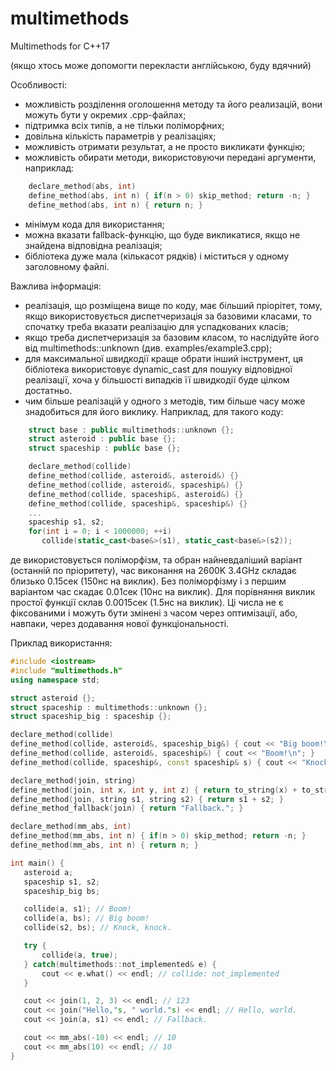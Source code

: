 # multimethods
Multimethods for C++17

(якщо хтось може допомогти перекласти англійською, буду вдячний)

Особливості:

* можливість розділення оголошення методу та його реализацій, вони можуть бути у окремих .cpp-файлах;
* підтримка всіх типів, а не тільки поліморфних;
* довільна кількість параметрів у реалізаціях;
* можливість отримати результат, а не просто викликати функцію;
* можливість обирати методи, використовуючи передані аргументи, наприклад:
```C++
    declare_method(abs, int)
    define_method(abs, int n) { if(n > 0) skip_method; return -n; }
    define_method(abs, int n) { return n; }
```
* мінімум кода для використання;
* можна вказати fallback-функцію, що буде викликатися, якщо не знайдена відповідна реалізація;
* бібліотека дуже мала (кількасот рядків) і міститься у одному заголовному файлі.

Важлива інформація:

* реалізація, що розміщена вище по коду, має більший пріорітет, тому, якщо використовується диспетчеризація за базовими класами, то спочатку треба вказати реалізацію для успадкованих класів;
* якщо треба диспетчеризація за базовим класом, то наслідуйте його від multimethods::unknown (див. examples/example3.cpp);
* для максимальної швидкодії краще обрати інший інструмент, ця бібліотека використовує dynamic_cast для пошуку відповідної реалізації, хоча у більшості випадків її швидкодії буде цілком достатньо.
* чим більше реалізацій у одного з методів, тим більше часу може знадобиться для його виклику. Наприклад, для такого коду:
```C++
    struct base : public multimethods::unknown {};
    struct asteroid : public base {};
    struct spaceship : public base {};

    declare_method(collide)
    define_method(collide, asteroid&, asteroid&) {}
    define_method(collide, asteroid&, spaceship&) {}
    define_method(collide, spaceship&, asteroid&) {}
    define_method(collide, spaceship&, spaceship&) {}
    ...
    spaceship s1, s2;
    for(int i = 0; i < 1000000; ++i)
       collide(static_cast<base&>(s1), static_cast<base&>(s2));
```
де використовується поліморфізм, та обран найневдаліший варіант (останній по пріоритету), час виконання на 2600K 3.4GHz складає близько 0.15сек (150нс на виклик). Без поліморфізму і з першим варіантом час скадає 0.01сек (10нс на виклик). Для порівняння виклик простої функції склав 0.0015сек (1.5нс на виклик). Ці числа не є фіксованими і можуть бути змінені з часом через оптимізації, або, навпаки, через додавання нової функціональності.

Приклад використання:

```C++
#include <iostream>
#include "multimethods.h"
using namespace std;

struct asteroid {};
struct spaceship : multimethods::unknown {};
struct spaceship_big : spaceship {};

declare_method(collide)
define_method(collide, asteroid&, spaceship_big&) { cout << "Big boom!\n"; }
define_method(collide, asteroid&, spaceship&) { cout << "Boom!\n"; }
define_method(collide, spaceship&, const spaceship& s) { cout << "Knock, knock.\n"; }

declare_method(join, string)
define_method(join, int x, int y, int z) { return to_string(x) + to_string(y) + to_string(z); }
define_method(join, string s1, string s2) { return s1 + s2; }
define_method_fallback(join) { return "Fallback."; }

declare_method(mm_abs, int)
define_method(mm_abs, int n) { if(n > 0) skip_method; return -n; }
define_method(mm_abs, int n) { return n; }

int main() {
   asteroid a;
   spaceship s1, s2;
   spaceship_big bs;

   collide(a, s1); // Boom!
   collide(a, bs); // Big boom!
   collide(s2, bs); // Knock, knock.

   try {
       collide(a, true);
   } catch(multimethods::not_implemented& e) {
       cout << e.what() << endl; // collide: not_implemented
   }

   cout << join(1, 2, 3) << endl; // 123
   cout << join("Hello,"s, " world."s) << endl; // Hello, world.
   cout << join(a, s1) << endl; // Fallback.

   cout << mm_abs(-10) << endl; // 10
   cout << mm_abs(10) << endl; // 10
}
```
